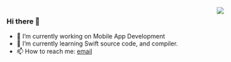 <img align="right" src="https://github-readme-stats.vercel.app/api?username=AnYuan&show_icons=true&icon_color=CE1D2D&text_color=718096&bg_color=ffffff&hide_title=true" />

### Hi there 👋

- 🔭 I’m currently working on Mobile App Development
- 🌱 I’m currently learning Swift source code, and compiler.
- 📫 How to reach me: [email](donganyuan1010@gmail.com)
